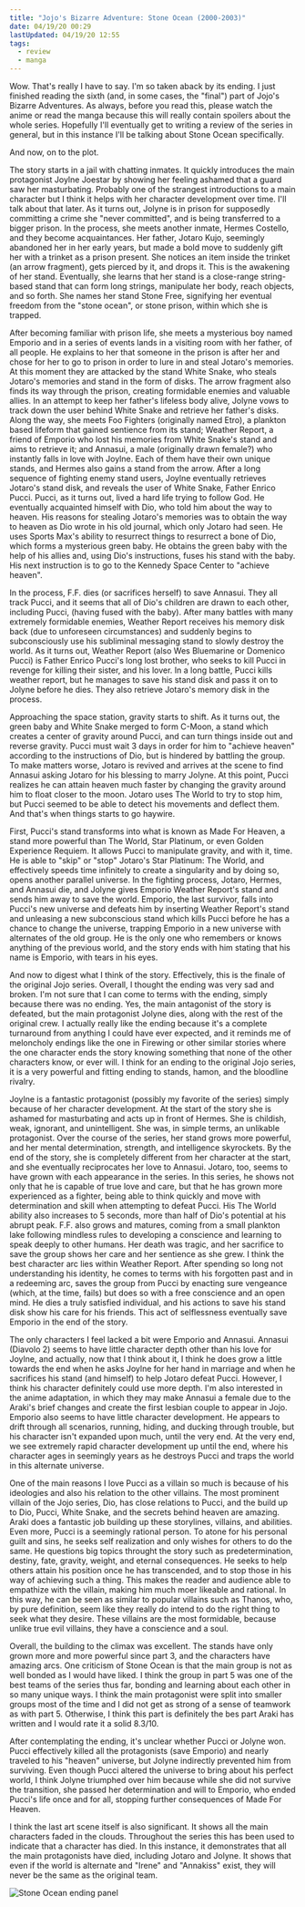 ```yaml
---
title: "Jojo's Bizarre Adventure: Stone Ocean (2000-2003)"
date: 04/19/20 00:29
lastUpdated: 04/19/20 12:55
tags:
  - review
  - manga
---
```


Wow. That's really I have to say. I'm so taken aback by its ending.
I just finished reading the sixth (and, in some cases, the "final") part of Jojo's Bizarre Adventures. As always, before you read this, please watch the anime or read the manga because this will really contain spoilers about the whole series. Hopefully I'll eventually get to writing a review of the series in general, but in this instance I'll be talking about Stone Ocean specifically.

And now, on to the plot.

The story starts in a jail with chatting inmates. It quickly introduces the main protagonist Joylne Joestar by showing her feeling ashamed that a guard saw her masturbating. Probably one of the strangest introductions to a main character but I think it helps with her character development over time. I'll talk about that later.
As it turns out, Jolyne is in prison for supposedly committing a crime she "never committed", and is being transferred to a bigger prison. In the process, she meets another inmate, Hermes Costello, and they become acquaintances. Her father, Jotaro Kujo, seemingly abandoned her in her early years, but made a bold move to suddenly gift her with a trinket as a prison present. She notices an item inside the trinket (an arrow fragment), gets pierced by it, and drops it. This is the awakening of her stand. Eventually, she learns that her stand is a close-range string-based stand that can form long strings, manipulate her body, reach objects, and so forth. She names her stand Stone Free, signifying her eventual freedom from the "stone ocean", or stone prison, within which she is trapped.

After becoming familiar with prison life, she meets a mysterious boy named Emporio and in a series of events lands in a visiting room with her father, of all people. He explains to her that someone in the prison is after her and chose for her to go to prison in order to lure in and steal Jotaro's memories. At this moment they are attacked by the stand White Snake, who steals Jotaro's memories and stand in the form of disks. The arrow fragment also finds its way through the prison, creating formidable enemies and valuable allies. In an attempt to keep her father's lifeless body alive, Jolyne vows to track down the user behind White Snake and retrieve her father's disks. Along the way, she meets Foo Fighters (originally named Etro), a plankton based lifeform that gained sentience from its stand; Weather Report, a friend of Emporio who lost his memories from White Snake's stand and aims to retrieve it; and Annasui, a male (originally drawn female?) who instantly falls in love with Joylne. Each of them have their own unique stands, and Hermes also gains a stand from the arrow. After a long sequence of fighting enemy stand users, Joylne eventually retrieves Jotaro's stand disk, and reveals the user of White Snake, Father Enrico Pucci.
Pucci, as it turns out, lived a hard life trying to follow God. He eventually acquainted himself with Dio, who told him about the way to heaven. His reasons for stealing Jotaro's memories was to obtain the way to heaven as Dio wrote in his old journal, which only Jotaro had seen. He uses Sports Max's ability to resurrect things to resurrect a bone of Dio, which forms a mysterious green baby. He obtains the green baby with the help of his allies and, using Dio's instructions, fuses his stand with the baby. His next instruction is to go to the Kennedy Space Center to "achieve heaven".

In the process, F.F. dies (or sacrifices herself) to save Annasui. They all track Pucci, and it seems that all of Dio's children are drawn to each other, including Pucci, (having fused with the baby). After many battles with many extremely formidable enemies, Weather Report receives his memory disk back (due to unforeseen circumstances) and suddenly begins to subconsciously use his subliminal messaging stand to slowly destroy the world. As it turns out, Weather Report (also Wes Bluemarine or Domenico Pucci) is Father Enrico Pucci's long lost brother, who seeks to kill Pucci in revenge for killing their sister, and his lover. In a long battle, Pucci kills weather report, but he manages to save his stand disk and pass it on to Jolyne before he dies. They also retrieve Jotaro's memory disk in the process.

Approaching the space station, gravity starts to shift. As it turns out, the green baby and White Snake merged to form C-Moon, a stand which creates a center of gravity around Pucci, and can turn things inside out and reverse gravity. Pucci must wait 3 days in order for him to "achieve heaven" according to the instructions of Dio, but is hindered by battling the group. To make matters worse, Jotaro is revived and arrives at the scene to find Annasui asking Jotaro for his blessing to marry Jolyne. At this point, Pucci realizes he can attain heaven much faster by changing the gravity around him to float closer to the moon. Jotaro uses The World to try to stop him, but Pucci seemed to be able to detect his movements and deflect them. And that's when things starts to go haywire.

First, Pucci's stand transforms into what is known as Made For Heaven, a stand more powerful than The World, Star Platinum, or even Golden Experience Requiem. It allows Pucci to manipulate gravity, and with it, time. He is able to "skip" or "stop" Jotaro's Star Platinum: The World, and effectively speeds time infinitely to create a singularity and by doing so, opens another parallel universe. In the fighting process, Jotaro, Hermes, and Annasui die, and Jolyne gives Emporio Weather Report's stand and sends him away to save the world. Emporio, the last survivor, falls into Pucci's new universe and defeats him by inserting Weather Report's stand and unleasing a new subconscious stand which kills Pucci before he has a chance to change the universe, trapping Emporio in a new universe with alternates of the old group. He is the only one who remembers or knows anything of the previous world, and the story ends with him stating that his name is Emporio, with tears in his eyes.

And now to digest what I think of the story. Effectively, this is the finale of the original Jojo series. Overall, I thought the ending was very sad and broken. I'm not sure that I can come to terms with the ending, simply because there was no ending. Yes, the main antagonist of the story is defeated, but the main protagonist Jolyne dies, along with the rest of the original crew. I actually really like the ending because it's a complete turnaround from anything I could have ever expected, and it reminds me of meloncholy endings like the one in Firewing or other similar stories where the one character ends the story knowing something that none of the other characters know, or ever will. I think for an ending to the original Jojo series, it is a very powerful and fitting ending to stands, hamon, and the bloodline rivalry.

Joylne is a fantastic protagonist (possibly my favorite of the series) simply because of her character development. At the start of the story she is ashamed for masturbating and acts up in front of Hermes. She is childish, weak, ignorant, and unintelligent. She was, in simple terms, an unlikable protagonist. Over the course of the series, her stand grows more powerful, and her mental determination, strength, and intelligence skyrockets. By the end of the story, she is completely different from her character at the start, and she eventually reciprocates her love to Annasui.
Jotaro, too, seems to have grown with each appearance in the series. In this series, he shows not only that he is capable of true love and care, but that he has grown more experienced as a fighter, being able to think quickly and move with determination and skill when attempting to defeat Pucci. His The World ability also increases to 5 seconds, more than half of Dio's potential at his abrupt peak.
F.F. also grows and matures, coming from a small plankton lake following mindless rules to developing a conscience and learning to speak deeply to other humans. Her death was tragic, and her sacrifice to save the group shows her care and her sentience as she grew.
I think the best character arc lies within Weather Report. After spending so long not understanding his identity, he comes to terms with his forgotten past and in a redeeming arc, saves the group from Pucci by enacting sure vengeance (which, at the time, fails) but does so with a free conscience and an open mind. He dies a truly satisfied individual, and his actions to save his stand disk show his care for his friends. This act of selflessness eventually save Emporio in the end of the story.

The only characters I feel lacked a bit were Emporio and Annasui. Annasui (Diavolo 2) seems to have little character depth other than his love for Joylne, and actually, now that I think about it, I think he does grow a little towards the end when he asks Joylne for her hand in marriage and when he sacrifices his stand (and himself) to help Jotaro defeat Pucci. However, I think his character definitely could use more depth. I'm also interested in the anime adaptation, in which they may make Annasui a female due to the Araki's brief changes and create the first lesbian couple to appear in Jojo.
Emporio also seems to have little character development. He appears to drift through all scenarios, running, hiding, and ducking through trouble, but his character isn't expanded upon much, until the very end. At the very end, we see extremely rapid character development up until the end, where his character ages in seemingly years as he destroys Pucci and traps the world in this alternate universe.

One of the main reasons I love Pucci as a villain so much is because of his ideologies and also his relation to the other villains. The most prominent villain of the Jojo series, Dio, has close relations to Pucci, and the build up to Dio, Pucci, White Snake, and the secrets behind heaven are amazing. Araki does a fantastic job building up these storylines, villains, and abilities. Even more, Pucci is a seemingly rational person. To atone for his personal guilt and sins, he seeks self realization and only wishes for others to do the same. He questions big topics throught the story such as predetermination, destiny, fate, gravity, weight, and eternal consequences. He seeks to help others attain his position once he has transcended, and to stop those in his way of achieving such a thing. This makes the reader and audience able to empathize with the villain, making him much moer likeable and rational. In this way, he can be seen as similar to popular villains such as Thanos, who, by pure definition, seem like they really do intend to do the right thing to seek what they desire. These villains are the most formidable, because unlike true evil villains, they have a conscience and a soul.

Overall, the building to the climax was excellent. The stands have only grown more and more powerful since part 3, and the characters have amazing arcs. One criticism of Stone Ocean is that the main group is not as well bonded as I would have liked. I think the group in part 5 was one of the best teams of the series thus far, bonding and learning about each other in so many unique ways. I think the main protagonist were split into smaller groups most of the time and I did not get as strong of a sense of teamwork as with part 5. Otherwise, I think this part is definitely the bes part Araki has written and I would rate it a solid 8.3/10.

After contemplating the ending, it's unclear whether Pucci or Jolyne won. Pucci effectively killed all the protagonists (save Emporio) and nearly traveled to his "heaven" universe, but Jolyne indirectly prevented him from surviving. Even though Pucci altered the universe to bring about his perfect world, I think Jolyne triumphed over him because while she did not survive the transition, she passed her determination and will to Emporio, who ended Pucci's life once and for all, stopping further consequences of Made For Heaven.

I think the last art scene itself is also significant. It shows all the main characters faded in the clouds. Throughout the series this has been used to indicate that a character has died. In this instance, it demonstrates that all the main protagonists have died, including Jotaro and Jolyne. It shows that even if the world is alternate and "Irene" and "Annakiss" exist, they will never be the same as the original team.

![Stone Ocean ending panel](/thoughts/stone-ocean-end.jpg)

